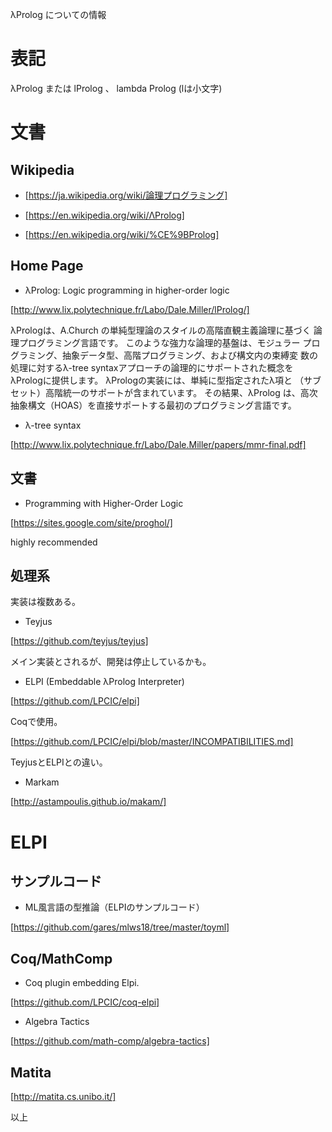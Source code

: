 λProlog についての情報

# 表記

λProlog または lProlog 、 lambda Prolog (lは小文字)

# 文書

## Wikipedia

- [https://ja.wikipedia.org/wiki/論理プログラミング]

- [https://en.wikipedia.org/wiki/ΛProlog]
- [https://en.wikipedia.org/wiki/%CE%9BProlog]


## Home Page

- λProlog: Logic programming in higher-order logic

[http://www.lix.polytechnique.fr/Labo/Dale.Miller/lProlog/]

λPrologは、A.Church の単純型理論のスタイルの高階直観主義論理に基づく
論理プログラミング言語です。 このような強力な論理的基盤は、モジュラー
プログラミング、抽象データ型、高階プログラミング、および構文内の束縛変
数の処理に対するλ-tree syntaxアプローチの論理的にサポートされた概念を
λPrologに提供します。 λPrologの実装には、単純に型指定されたλ項と
（サブセット）高階統一のサポートが含まれています。 その結果、λProlog
は、高次抽象構文（HOAS）を直接サポートする最初のプログラミング言語です。


- λ-tree syntax

[http://www.lix.polytechnique.fr/Labo/Dale.Miller/papers/mmr-final.pdf]


## 文書

- Programming with Higher-Order Logic

[https://sites.google.com/site/proghol/]

highly recommended


## 処理系

実装は複数ある。

- Teyjus

[https://github.com/teyjus/teyjus]

メイン実装とされるが、開発は停止しているかも。


- ELPI (Embeddable λProlog Interpreter)

[https://github.com/LPCIC/elpi]

Coqで使用。

[https://github.com/LPCIC/elpi/blob/master/INCOMPATIBILITIES.md]

TeyjusとELPIとの違い。


- Markam

[http://astampoulis.github.io/makam/]


# ELPI

## サンプルコード

- ML風言語の型推論（ELPIのサンプルコード）

[https://github.com/gares/mlws18/tree/master/toyml]


## Coq/MathComp

- Coq plugin embedding Elpi.

[https://github.com/LPCIC/coq-elpi]


- Algebra Tactics

[https://github.com/math-comp/algebra-tactics]


## Matita

[http://matita.cs.unibo.it/]

以上
